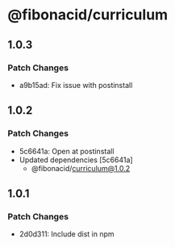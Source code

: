 # @fibonacid/curriculum

## 1.0.3

### Patch Changes

- a9b15ad: Fix issue with postinstall

## 1.0.2

### Patch Changes

- 5c6641a: Open at postinstall
- Updated dependencies [5c6641a]
  - @fibonacid/curriculum@1.0.2

## 1.0.1

### Patch Changes

- 2d0d311: Include dist in npm
